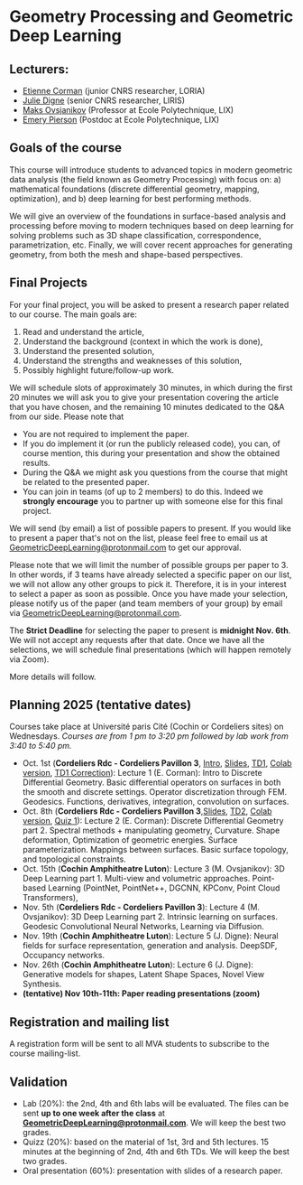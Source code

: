 # Geometry Processing and Geometric Deep Learning

## Lecturers:

- [Etienne Corman](https://members.loria.fr/ECorman/) (junior CNRS researcher, LORIA)
- [Julie Digne](https://liris.cnrs.fr/julie.digne/) (senior CNRS researcher, LIRIS)
- [Maks Ovsjanikov](https://www.lix.polytechnique.fr/~maks/) (Professor at Ecole Polytechnique, LIX)
- [Emery Pierson](https://daidedou.github.io) (Postdoc at Ecole Polytechnique, LIX)

## Goals of the course

 This course will introduce students to advanced topics in modern geometric data analysis (the field known as Geometry Processing) with focus on: 
a) mathematical foundations (discrete differential geometry, mapping, optimization), and 
b) deep learning for best performing methods. 


We will give an overview of the foundations in surface-based analysis and processing before moving to modern techniques based on deep learning for solving problems such as 3D shape classification, correspondence, parametrization, etc. Finally, we will cover recent approaches for generating geometry, from both the mesh and shape-based perspectives.

## Final Projects

For your final project, you will be asked to present a research paper related to our course. The main goals are:
1. Read and understand the article,
2. Understand the background (context in which the work is done),
3. Understand the presented solution,
4. Understand the strengths and weaknesses of this solution,
5. Possibly highlight future/follow-up work.

We will schedule slots of approximately 30 minutes, in which during the first 20 minutes we will ask you to give your presentation covering the article that you have chosen, and the remaining 10 minutes dedicated to the Q&A from our side. Please note that
- You are not required to implement the paper.
- If you do implement it (or run the publicly released code), you can, of course mention, this during your presentation and show the obtained results.
- During the Q&A we might ask you questions from the course that might be related to the presented paper.
- You can join in teams (of up to 2 members) to do this. Indeed we **strongly encourage** you to partner up with someone else for this final project.

We will send (by email) a list of possible papers to present. If you would like to present a paper that's not on the list, please feel free to email us at GeometricDeepLearning@protonmail.com to get our approval. 

Please note that we will limit the number of possible groups per paper to 3. In other words, if 3 teams have already selected a specific paper on our list, we will not allow any other groups to pick it. Therefore, it is in your interest to select a paper as soon as possible. Once you have made your selection, please notify us of the paper (and team members of your group) by email via GeometricDeepLearning@protonmail.com.

The **Strict Deadline** for selecting the paper to present is **midnight Nov. 6th**. We will not accept any requests after that date. Once we have all the selections, we will schedule final presentations (which will happen remotely via Zoom).

More details will follow.

<!--The list of papers is available at this [link](https://docs.google.com/document/d/1iVGCgSMZf_lFjlYCdPU__8Tux8y1pf-TiKqnVniCATA/edit?tab=t.0).

The papers have been selected and the final schedule is ready! You can find the schedule at this [link](https://docs.google.com/document/d/15WPGpft7smMMixXV0LAlb3y_Sby5Kkoh_1I_-6mz7nE/edit?tab=t.0).
 Please follow the instructions below (in addition of the other instructions above):
- Presentations should last 20 minutes, there will be a limited tolerance if you are late, as the schedule is tight.
- There will be 5 minutes of questions, either on the paper or on some concepts seen during the course.
- The presentations should be in english
- We ask you to join the zoom link only 5 minutes before the start of your time slot, and to be on time to respect everyone's schedule.

Don't hesitate to let us know if you have any questions or comments.-->


## Planning 2025 (tentative dates)

Courses take place at Université paris Cité (Cochin or Cordeliers sites) on Wednesdays. *Courses are from 1 pm to 3:20 pm followed by lab work from 3:40 to 5:40 pm.*

- Oct. 1st (**Cordeliers Rdc - Cordeliers Pavillon 3**, [Intro](https://members.loria.fr/ECorman/mva_geom/MVA_Course_Introduction.pdf), [Slides](https://members.loria.fr/ECorman/mva_geom/MVA_lecture1.pdf), [TD1](https://members.loria.fr/ECorman/mva_geom/TD1.zip), [Colab version](https://colab.research.google.com/drive/1qUBrdEXiUEsRJpgVUMrrwkceoz7QnMB1?usp=sharing), [TD1 Correction](https://members.loria.fr/ECorman/mva_geom/TD1_correction.ipynb)): Lecture 1 (E. Corman): Intro to Discrete Differential Geometry. Basic differential operators on surfaces in both the smooth and discrete settings. Operator discretization through FEM. Geodesics. Functions, derivatives, integration, convolution on surfaces.
- Oct. 8th (**Cordeliers Rdc - Cordeliers Pavillon 3**,[Slides](https://members.loria.fr/ECorman/mva_geom/MVA_lecture2.pdf), [TD2](https://members.loria.fr/ECorman/mva_geom/TD2.ipynb), [Colab version](https://colab.research.google.com/drive/1Mpy5uCqA_zM7P-tCpTqTM5oHr0MgH2Yx?usp=sharing), [Quiz 1](https://surveyjs.io/published?id=349f91ad-bb37-4f5d-918c-efb38c06f044)): Lecture 2 (E. Corman):  Discrete Differential Geometry part 2. Spectral methods + manipulating geometry, Curvature. Shape deformation, Optimization of geometric energies. Surface parameterization. Mappings between surfaces. Basic surface topology, and topological constraints.
- Oct. 15th (**Cochin Amphitheatre Luton**): Lecture 3 (M. Ovsjanikov): 3D Deep Learning part 1. Multi-view and volumetric approaches. Point-based Learning (PointNet, PointNet++, DGCNN, KPConv, Point Cloud Transformers),
- Nov. 5th (**Cordeliers Rdc - Cordeliers Pavillon 3**): Lecture 4 (M. Ovsjanikov):  3D Deep Learning part 2. Intrinsic learning on surfaces. Geodesic Convolutional Neural Networks, Learning via Diffusion.
- Nov. 19th (**Cochin Amphitheatre Luton**): Lecture 5 (J. Digne): Neural fields for surface representation, generation and analysis. DeepSDF, Occupancy networks.
- Nov. 26th (**Cochin Amphitheatre Luton**): Lecture 6 (J. Digne): Generative models for shapes, Latent Shape Spaces, Novel View Synthesis.
- **(tentative) Nov 10th-11th: Paper reading presentations (zoom)**


## Registration and mailing list
A registration form will be sent to all MVA students to subscribe to the course mailing-list.

## Validation
- Lab (20%): the 2nd, 4th and 6th labs will be evaluated. The files can be sent **up to one week after the class** at **GeometricDeepLearning@protonmail.com**. We will keep the best two grades.
- Quizz (20%): based on the material of 1st, 3rd and 5th lectures. 15 minutes at the beginning of 2nd, 4th and 6th TDs. We will keep the best two grades.
- Oral presentation (60%): presentation with slides of a research paper.
